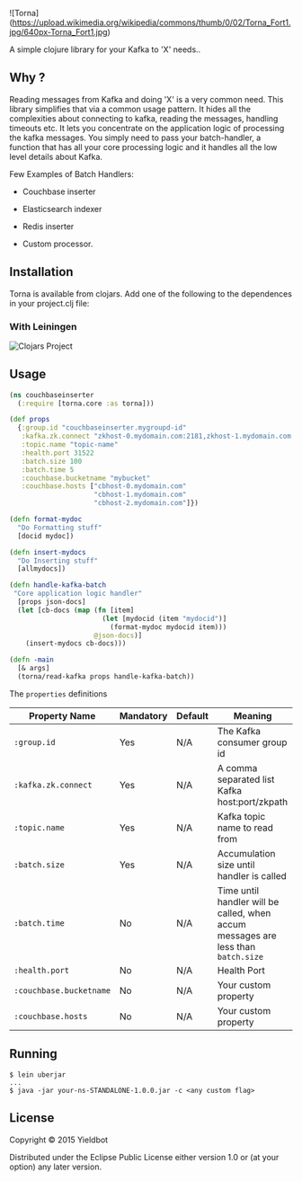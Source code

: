 ![Torna] (https://upload.wikimedia.org/wikipedia/commons/thumb/0/02/Torna_Fort1.jpg/640px-Torna_Fort1.jpg)

A simple clojure library for your Kafka to 'X' needs..

## Why ? 
Reading messages from Kafka and doing 'X' is a very common need. This library simplifies that via a common usage pattern. It hides all the complexities about connecting to kafka, reading the messages, handling timeouts etc. It lets you concentrate on the application logic of processing the kafka messages.  You simply need to pass your batch-handler, a function that has all your core processing logic and it handles all the low level details about Kafka.

Few Examples of Batch Handlers:

 * Couchbase inserter
 
 * Elasticsearch indexer
 
 * Redis inserter
 
 * Custom processor.

## Installation
Torna is available from clojars.
Add one of the following to the dependences in your project.clj file:

### With Leiningen
![Clojars Project](http://clojars.org/yieldbot/torna/latest-version.svg)

## Usage 
```clojure
(ns couchbaseinserter
  (:require [torna.core :as torna]))

(def props
  {:group.id "couchbaseinserter.mygroupd-id"
   :kafka.zk.connect "zkhost-0.mydomain.com:2181,zkhost-1.mydomain.com:2181,zkhost-2.mydomain.com:2181/kafka"
   :topic.name "topic-name"
   :health.port 31522
   :batch.size 100
   :batch.time 5
   :couchbase.bucketname "mybucket"
   :couchbase.hosts ["cbhost-0.mydomain.com"
                     "cbhost-1.mydomain.com"
                     "cbhost-2.mydomain.com"]})

(defn format-mydoc
  "Do Formatting stuff"
  [docid mydoc])

(defn insert-mydocs
  "Do Inserting stuff"
  [allmydocs])

(defn handle-kafka-batch
 "Core application logic handler"
  [props json-docs]
  (let [cb-docs (map (fn [item]
                       (let [mydocid (item "mydocid")]
                         (format-mydoc mydocid item)))
                     @json-docs)]
    (insert-mydocs cb-docs)))

(defn -main
  [& args]
  (torna/read-kafka props handle-kafka-batch))
```

The `properties` definitions

|Property Name          |Mandatory|Default|Meaning     |
|-----------------------|----------|--------|----------------------------------------------------------------------------------------|
| `:group.id`  | Yes| N/A| The Kafka consumer group id |
| `:kafka.zk.connect` | Yes| N/A| A comma separated list Kafka host:port/zkpath |
| `:topic.name`  | Yes| N/A| Kafka topic name to read from |
| `:batch.size`  | Yes| N/A| Accumulation size until handler is called |
| `:batch.time`  | No| N/A| Time until handler will be called, when accum messages are less than `batch.size` |
| `:health.port`  | No| N/A| Health Port |
| `:couchbase.bucketname`  | No| N/A| Your custom property |
| `:couchbase.hosts`  | No| N/A| Your custom property |

## Running 
```shell
$ lein uberjar
...
$ java -jar your-ns-STANDALONE-1.0.0.jar -c <any custom flag>
```

## License

Copyright © 2015 Yieldbot

Distributed under the Eclipse Public License either version 1.0 or (at
your option) any later version.

